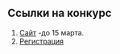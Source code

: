 ## **Ссылки на конкурс**

1. [Сайт](https://youngexplorer.samgtu.ru/news/view/otkryt-priyom-zayavok-na-vserossijskuyu-konferenciyu-yunyj-issledovatel) -до 15 марта.
2. [Регистрация](https://forms.yandex.ru/u/67a9f21c068ff0834cfe8f28/?clckid=cb9baeaa) 



